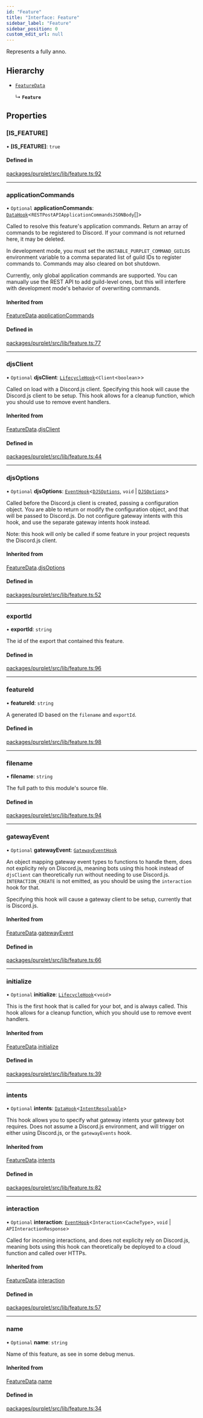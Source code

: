 ```yaml
---
id: "Feature"
title: "Interface: Feature"
sidebar_label: "Feature"
sidebar_position: 0
custom_edit_url: null
---
```


Represents a fully anno.

## Hierarchy

- [`FeatureData`](FeatureData.md)

  ↳ **`Feature`**

## Properties

### [IS\_FEATURE]

• **[IS\_FEATURE]**: ``true``

#### Defined in

[packages/purplet/src/lib/feature.ts:92](https://github.com/CRBT-Team/Purplet/blob/b72b1ee/packages/purplet/src/lib/feature.ts#L92)

___

### applicationCommands

• `Optional` **applicationCommands**: [`DataHook`](../modules.md#datahook)<`RESTPostAPIApplicationCommandsJSONBody`[]\>

Called to resolve this feature's application commands. Return an array of commands to be
registered to Discord. If your command is not returned here, it may be deleted.

In development mode, you must set the `UNSTABLE_PURPLET_COMMAND_GUILDS` environment variable to
a comma separated list of guild IDs to register commands to. Commands may also cleared on bot shutdown.

Currently, only global application commands are supported. You can manually use the REST API to
add guild-level ones, but this will interfere with development mode's behavior of overwriting commands.

#### Inherited from

[FeatureData](FeatureData.md).[applicationCommands](FeatureData.md#applicationcommands)

#### Defined in

[packages/purplet/src/lib/feature.ts:77](https://github.com/CRBT-Team/Purplet/blob/b72b1ee/packages/purplet/src/lib/feature.ts#L77)

___

### djsClient

• `Optional` **djsClient**: [`LifecycleHook`](../modules.md#lifecyclehook)<`Client`<`boolean`\>\>

Called on load with a Discord.js client. Specifying this hook will cause the Discord.js client
to be setup. This hook allows for a cleanup function, which you should use to remove event handlers.

#### Inherited from

[FeatureData](FeatureData.md).[djsClient](FeatureData.md#djsclient)

#### Defined in

[packages/purplet/src/lib/feature.ts:44](https://github.com/CRBT-Team/Purplet/blob/b72b1ee/packages/purplet/src/lib/feature.ts#L44)

___

### djsOptions

• `Optional` **djsOptions**: [`EventHook`](../modules.md#eventhook)<[`DJSOptions`](../modules.md#djsoptions), `void` \| [`DJSOptions`](../modules.md#djsoptions)\>

Called before the Discord.js client is created, passing a configuration object. You are able to
return or modify the configuration object, and that will be passed to Discord.js. Do not
configure gateway intents with this hook, and use the separate gateway intents hook instead.

Note: this hook will only be called if some feature in your project requests the Discord.js client.

#### Inherited from

[FeatureData](FeatureData.md).[djsOptions](FeatureData.md#djsoptions)

#### Defined in

[packages/purplet/src/lib/feature.ts:52](https://github.com/CRBT-Team/Purplet/blob/b72b1ee/packages/purplet/src/lib/feature.ts#L52)

___

### exportId

• **exportId**: `string`

The id of the export that contained this feature.

#### Defined in

[packages/purplet/src/lib/feature.ts:96](https://github.com/CRBT-Team/Purplet/blob/b72b1ee/packages/purplet/src/lib/feature.ts#L96)

___

### featureId

• **featureId**: `string`

A generated ID based on the `filename` and `exportId`.

#### Defined in

[packages/purplet/src/lib/feature.ts:98](https://github.com/CRBT-Team/Purplet/blob/b72b1ee/packages/purplet/src/lib/feature.ts#L98)

___

### filename

• **filename**: `string`

The full path to this module's source file.

#### Defined in

[packages/purplet/src/lib/feature.ts:94](https://github.com/CRBT-Team/Purplet/blob/b72b1ee/packages/purplet/src/lib/feature.ts#L94)

___

### gatewayEvent

• `Optional` **gatewayEvent**: [`GatewayEventHook`](GatewayEventHook.md)

An object mapping gateway event types to functions to handle them, does not explicity rely on
Discord.js, meaning bots using this hook instead of `djsClient` can theoretically run without
needing to use Discord.js. `INTERACTION_CREATE` is not emitted, as you should be using the
`interaction` hook for that.

Specifying this hook will cause a gateway client to be setup, currently that is Discord.js.

#### Inherited from

[FeatureData](FeatureData.md).[gatewayEvent](FeatureData.md#gatewayevent)

#### Defined in

[packages/purplet/src/lib/feature.ts:66](https://github.com/CRBT-Team/Purplet/blob/b72b1ee/packages/purplet/src/lib/feature.ts#L66)

___

### initialize

• `Optional` **initialize**: [`LifecycleHook`](../modules.md#lifecyclehook)<`void`\>

This is the first hook that is called for your bot, and is always called. This hook allows for
a cleanup function, which you should use to remove event handlers.

#### Inherited from

[FeatureData](FeatureData.md).[initialize](FeatureData.md#initialize)

#### Defined in

[packages/purplet/src/lib/feature.ts:39](https://github.com/CRBT-Team/Purplet/blob/b72b1ee/packages/purplet/src/lib/feature.ts#L39)

___

### intents

• `Optional` **intents**: [`DataHook`](../modules.md#datahook)<[`IntentResolvable`](../modules.md#intentresolvable)\>

This hook allows you to specify what gateway intents your gateway bot requires. Does not assume
a Discord.js environment, and will trigger on either using Discord.js, or the `gatewayEvents` hook.

#### Inherited from

[FeatureData](FeatureData.md).[intents](FeatureData.md#intents)

#### Defined in

[packages/purplet/src/lib/feature.ts:82](https://github.com/CRBT-Team/Purplet/blob/b72b1ee/packages/purplet/src/lib/feature.ts#L82)

___

### interaction

• `Optional` **interaction**: [`EventHook`](../modules.md#eventhook)<`Interaction`<`CacheType`\>, `void` \| `APIInteractionResponse`\>

Called for incoming interactions, and does not explicity rely on Discord.js, meaning bots using
this hook can theoretically be deployed to a cloud function and called over HTTPs.

#### Inherited from

[FeatureData](FeatureData.md).[interaction](FeatureData.md#interaction)

#### Defined in

[packages/purplet/src/lib/feature.ts:57](https://github.com/CRBT-Team/Purplet/blob/b72b1ee/packages/purplet/src/lib/feature.ts#L57)

___

### name

• `Optional` **name**: `string`

Name of this feature, as see in some debug menus.

#### Inherited from

[FeatureData](FeatureData.md).[name](FeatureData.md#name)

#### Defined in

[packages/purplet/src/lib/feature.ts:34](https://github.com/CRBT-Team/Purplet/blob/b72b1ee/packages/purplet/src/lib/feature.ts#L34)
